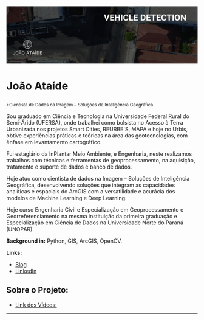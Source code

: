 
<p align="center">
  <img src="bannerr.jpg" >
</p>

# João Ataíde
<sub>*Cientista de Dados na Imagem – Soluções de Inteligência Geográfica​</sub>

Sou graduado em Ciência e Tecnologia na Universidade Federal Rural do Semi-Árido (UFERSA), onde trabalhei como bolsista no Acesso à Terra Urbanizada nos projetos Smart Cities, REURBE'S, MAPA e hoje no Urbis, obtive experiências práticas e teóricas na área das geotecnologias, com ênfase em levantamento cartográfico.

Fui estagiário da InPlantar Meio Ambiente, e Engenharia, neste realizamos trabalhos com técnicas e ferramentas de geoprocessamento, na aquisição, tratamento e suporte de dados e banco de dados.

Hoje atuo como cientista de dados na Imagem – Soluções de Inteligência Geográfica, desenvolvendo soluções que integram as capacidades analíticas e espaciais do ArcGIS com a versatilidade e acurácia dos modelos de Machine Learning e Deep Learning.

Hoje curso Engenharia Civil e Especialização em Geoprocessamento e Georreferenciamento na mesma instituição da primeira graduação e Especialização em Ciência de Dados na Universidade Norte do Paraná (UNOPAR).

**Background in:** Python, GIS, ArcGIS, OpenCV.

**Links:**
* [Blog](https://www.joaoataide.com)
* [LinkedIn](https://www.linkedin.com/in/joaoataidee/)

## Sobre o Projeto:
* [Link dos Vídeos:](https://www.linkedin.com/in/joaoataidee/)

---





